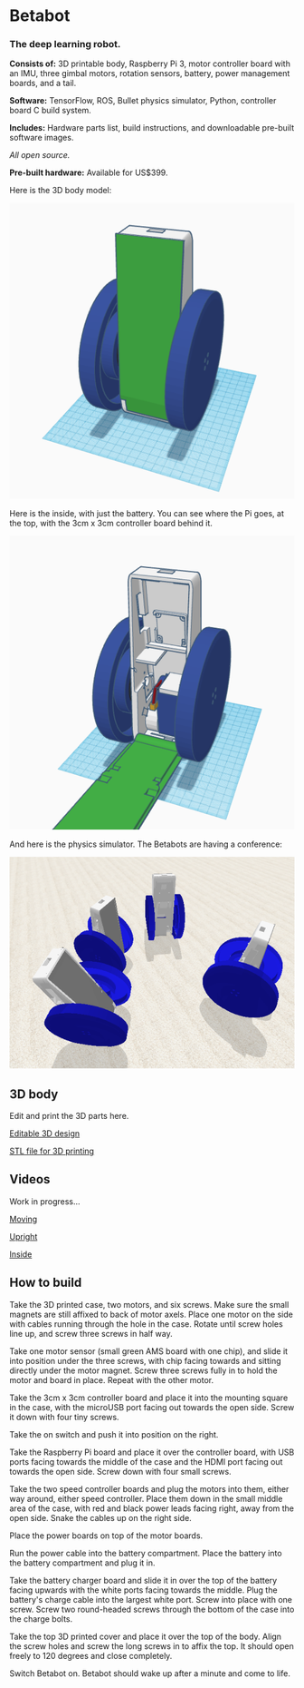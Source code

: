 # **Betabot**

### The deep learning robot.

**Consists of:** 3D printable body, Raspberry Pi 3, motor controller board with an IMU, three gimbal motors, rotation sensors, battery, power management boards, and a tail.

**Software:** TensorFlow, ROS, Bullet physics simulator, Python, controller board C build system.  

**Includes:** Hardware parts list, build instructions, and downloadable pre-built software images.

*All open source.*

**Pre-built hardware:** Available for US$399.


Here is the 3D body model:

![image](docs/betabot1.png)

Here is the inside, with just the battery. You can see where the Pi goes, at the top, with the 3cm x 3cm controller board behind it.

![image](docs/betabot2.png)

And here is the physics simulator. The Betabots are having a conference:

![image](docs/shot2.png)

## 3D body

Edit and print the 3D parts here.

[Editable 3D design](https://www.tinkercad.com/things/afFL2ZvOf82-betabot)

[STL file for 3D printing](3D/Betabot.stl)

## Videos

Work in progress...

[Moving](https://www.instagram.com/p/BSNbtOvhLsf/?taken-by=tomjacobs83)

[Upright](https://twitter.com/TomPJacobs/status/848138218755170305)

[Inside](https://twitter.com/TomPJacobs/status/848136720797192192)

## How to build

Take the 3D printed case, two motors, and six screws. Make sure the small magnets are still affixed to back of motor axels. Place one motor on the side with cables running through the hole in the case. Rotate until screw holes line up, and screw three screws in half way.

Take one motor sensor (small green AMS board with one chip), and slide it into position under the three screws, with chip facing towards and sitting directly under the motor magnet. Screw three screws fully in to hold the motor and board in place. Repeat with the other motor.

Take the 3cm x 3cm controller board and place it into the mounting square in the case, with the microUSB port facing out towards the open side. Screw it down with four tiny screws.

Take the on switch and push it into position on the right.

Take the Raspberry Pi board and place it over the controller board, with USB ports facing towards the middle of the case and the HDMI port facing out towards the open side. Screw down with four small screws. 

Take the two speed controller boards and plug the motors into them, either way around, either speed controller. Place them down in the small middle area of the case, with red and black power leads facing right, away from the open side. Snake the cables up on the right side.

Place the power boards on top of the motor boards. 

Run the power cable into the battery compartment. Place the battery into the battery compartment and plug it in. 

Take the battery charger board and slide it in over the top of the battery facing upwards with the white ports facing towards the middle. Plug the battery's charge cable into the largest white port. Screw into place with one screw. Screw two round-headed screws through the bottom of the case into the charge bolts.

Take the top 3D printed cover and place it over the top of the body. Align the screw holes and screw the long screws in to affix the top. It should open freely to 120 degrees and close completely.

Switch Betabot on. Betabot should wake up after a minute and come to life.

